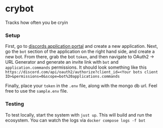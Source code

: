 # crybot
Tracks how often you be cryin

### Setup

First, go to [discords application portal](https://discord.com/developers/applications) and create a
new application.
Next, go the `bot` section of the application on the right hand side, and create a new bot.
From there, grab the bot `token`, and then navigate to OAuth2 -> URL Generator and generate an invite link with
`bot` and `application.commands` permissions. It should look something like this  
`https://discord.com/api/oauth2/authorize?client_id=<Your bots client ID>&permissions=0&scope=bot%20applications.commands`

Finally, place your `token` in the `.env` file, along with the mongo db url. Feel free to use the `sample.env` file.

### Testing
To test locally, start the system with `just up`. This will build and run the ecosystem. You can watch the logs via
`docker compose logs -f bot`


